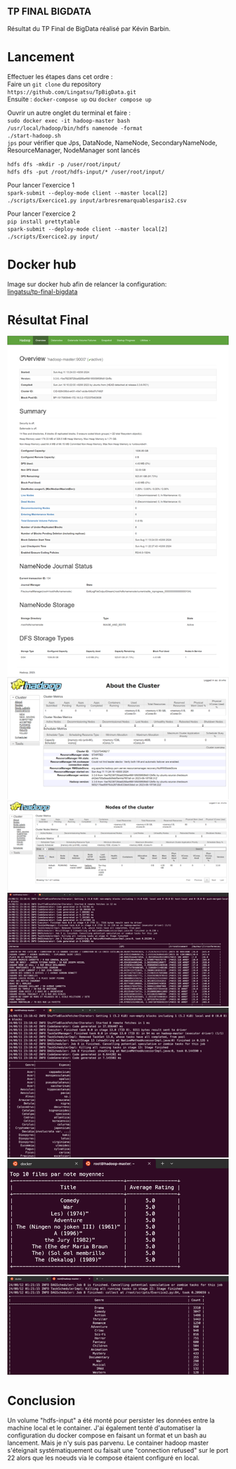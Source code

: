 ## TP FINAL BIGDATA

Résultat du TP Final de BigData réalisé par Kévin Barbin.

# Lancement

Effectuer les étapes dans cet ordre :  
Faire un `git clone` du repository `https://github.com/Lingatsu/TpBigData.git`  
Ensuite  :
`docker-compose up` ou `docker compose up`  

Ouvrir un autre onglet du terminal et faire :  
`sudo docker exec -it hadoop-master bash`  
`/usr/local/hadoop/bin/hdfs namenode -format`  
`./start-hadoop.sh`  
`jps` pour vérifier que Jps, DataNode, NameNode, SecondaryNameNode, ResourceManager, NodeManager sont lancés  

`hdfs dfs -mkdir -p /user/root/input/`  
`hdfs dfs -put /root/hdfs-input/* /user/root/input/`  

Pour lancer l'exercice 1  
`spark-submit --deploy-mode client --master local[2] ./scripts/Exercice1.py input/arbresremarquablesparis2.csv`  

Pour lancer l'exercice 2  
`pip install prettytable`  
`spark-submit --deploy-mode client --master local[2] ./scripts/Exercice2.py input/`  

# Docker hub

Image sur docker hub afin de relancer la configuration:  
[lingatsu/tp-final-bigdata](https://hub.docker.com/r/lingatsu/tp-final-bigdata)  

# Résultat Final

![localhost:9870](hadoop.png)
![localhost:8088 Cluster](hadoop2.png)
![localhost:8088 Nodes](hadoop3.png)
![Exercice 1.1](cli.png)
![Exercice 1.2](cli2.png)
![Exercice 2.1](cli3.png)
![Exercice 2.2](cli4.png)

# Conclusion

Un volume "hdfs-input" a été monté pour persister les données entre la machine local et le container. J'ai également tenté d'automatiser la configuration du docker compose en faisant un format et un bash au lancement. Mais je n'y suis pas parvenu. Le container hadoop master s'éteignait systématiquement ou faisait une "connection refused" sur le port 22 alors que les noeuds via le compose étaient configuré en local.

